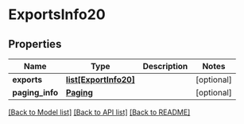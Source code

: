 # ExportsInfo20

## Properties
Name | Type | Description | Notes
------------ | ------------- | ------------- | -------------
**exports** | [**list[ExportInfo20]**](ExportInfo20.md) |  | [optional] 
**paging_info** | [**Paging**](Paging.md) |  | [optional] 

[[Back to Model list]](../README.md#documentation-for-models) [[Back to API list]](../README.md#documentation-for-api-endpoints) [[Back to README]](../README.md)


